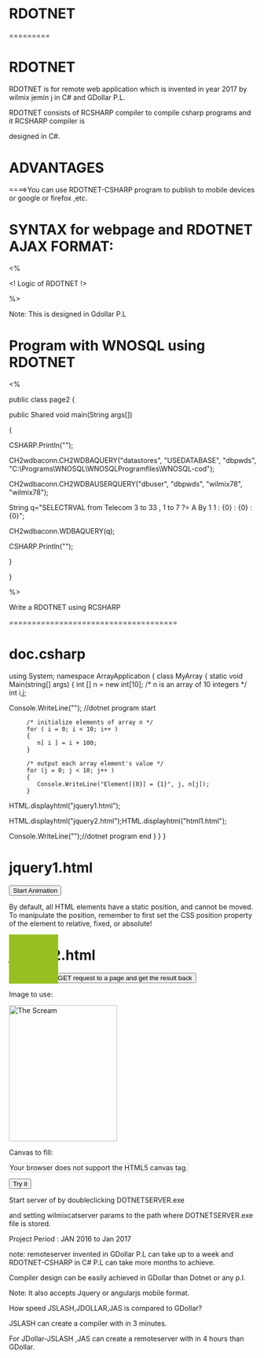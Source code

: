 # RDOTNET
=========

RDOTNET
======

RDOTNET  is   for   remote  web application   which  is  invented   in  year  2017 by  wilmix jemin j in  C#  and  GDollar P.L.

RDOTNET   consists   of   RCSHARP  compiler  to   compile  csharp   programs and it  RCSHARP  compiler  is

designed  in C#.


ADVANTAGES
===========

====>You can  use   RDOTNET-CSHARP  program  to  publish  to mobile  devices  or google  or  firefox ,etc.



SYNTAX  for  webpage  and RDOTNET AJAX FORMAT:
=============================================


<CSHARP>
<CSHARP@>


<%

<! Logic  of  RDOTNET !>

%>

</CSHARP>


Note:  This   is  designed   in Gdollar P.L

Program  with  WNOSQL  using RDOTNET
====================================

<CSHARP>
<CSHARP@>


<%


public class  page2
{




public  Shared void  main(String args[]) 

{


CSHARP.Println("<DOTNET>");


CH2wdbaconn.CH2WDBAQUERY("datastores", "USEDATABASE", "dbpwds", "C:\\Programs\\WNOSQL\\WNOSQLProgramfiles\\WNOSQL-cod");


 CH2wdbaconn.CH2WDBAUSERQUERY("dbuser", "dbpwds", "wilmix78", "wilmix78");

String  q="SELECTRVAL from Telecom 3 to 33 , 1 to 7 ?= A By 1 1 : {0} : {0} :{0}";

  CH2wdbaconn.WDBAQUERY(q);

CSHARP.Println("</DOTNET>");





}

}



%>
</CSHARP>




Write   a   RDOTNET using   RCSHARP  

=====================================

doc.csharp
==========


using System;
namespace ArrayApplication
{
   class MyArray
   {
      static void Main(string[] args)
      {
         int []  n = new int[10]; /* n is an array of 10 integers */
         int i,j;

Console.WriteLine("<HTML><DOTNET>"); //dotnet  program  start

         /* initialize elements of array n */
         for ( i = 0; i < 10; i++ )
         {
            n[ i ] = i + 100;
         }
         
         /* output each array element's value */
         for (j = 0; j < 10; j++ )
         {
            Console.WriteLine("Element[{0}] = {1}", j, n[j]);
         }
  
    

HTML.displayhtml("jquery1.html");

HTML.displayhtml("jquery2.html");HTML.displayhtml("html1.html");



Console.WriteLine("</DOTNET>");//dotnet  program  end
      }
   }
}



jquery1.html
===========

<!DOCTYPE html>
<html>
<head>
<script src="https://ajax.googleapis.com/ajax/libs/jquery/1.11.3/jquery.min.js"></script>
<script> 
$(document).ready(function(){
    $("button").click(function(){
        var div = $("div");
        div.animate({height: '300px', opacity: '0.4'}, "slow");
        div.animate({width: '300px', opacity: '0.8'}, "slow");
        div.animate({height: '100px', opacity: '0.4'}, "slow");
        div.animate({width: '100px', opacity: '0.8'}, "slow");
    });
});
</script> 
</head>
<body>

<button>Start Animation</button>

<p>By default, all HTML elements have a static position, and cannot be moved. To manipulate the position, remember to first set the CSS position property of the element to relative, fixed, or absolute!</p>

<div style="background:#98bf21;height:100px;width:100px;position:absolute;"></div>

</body>
</html>


jquery2.html
=============

<!DOCTYPE html>
<html>
<head>
<script src="https://ajax.googleapis.com/ajax/libs/jquery/1.11.3/jquery.min.js"></script>
<script>
$(document).ready(function(){
    $("button").click(function(){
        $.get("demo_test.asp", function(data, status){
            alert("Data: " + data + "\nStatus: " + status);
        });
    });
});
</script>
</head>
<body>

<button>Send an HTTP GET request to a page and get the result back</button>

</body>
</html>


<!DOCTYPE html>
<html>
<body>

<p>Image to use:</p>
<img id="scream" src="http://www.en.planettours.bg/02/images/Bodrum/thumbnail.ashx.jpeg" alt="The Scream" width="220" height="277">

<p>Canvas to fill:</p>
<canvas id="myCanvas" width="250" height="300"
style="border:1px solid #d3d3d3;">
Your browser does not support the HTML5 canvas tag.</canvas>

<p><button onclick="myCanvas()">Try it</button></p>

<script>
function myCanvas() {
    var c = document.getElementById("myCanvas");
    var ctx = c.getContext("2d");
    var img = document.getElementById("scream");
    ctx.drawImage(img,10,10);
}
</script>

</body>
</html>



Start  server  of  by  doubleclicking  DOTNETSERVER.exe

and   setting  wilmixcatserver   params   to  the  path  where   DOTNETSERVER.exe file  is  stored.




Project  Period  :  JAN 2016   to Jan 2017


note: remoteserver  invented  in GDollar P.L can take   up  to  a  week  and  RDOTNET-CSHARP  in  C#  P.L can take more  months to achieve.  

Compiler design   can be easily  achieved in   GDollar  than  Dotnet  or  any  p.l.


Note:  It  also  accepts   Jquery  or  angularjs  mobile format.

How   speed   JSLASH,JDOLLAR,JAS  is  compared  to  GDollar?

JSLASH  can  create  a   compiler  with in  3 minutes.

For  JDollar-JSLASH ,JAS  can  create a  remoteserver with in  4  hours than  GDollar.








